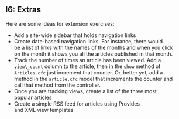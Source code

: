## I6: Extras

Here are some ideas for extension exercises:

- Add a site-wide sidebar that holds navigation links  
- Create date-based navigation links. For instance, there would  
 be a list of links with the names of the months and when you click  
 on the month it shows you all the articles published in that month.  
- Track the number of times an article has been viewed. Add a  
 `view\_count` column to the article, then in the `show` method of  
 `Articles.cfc` just increment that counter. Or, better yet, add a  
 method in the `article.cfc` model that increments the counter and  
 call that method from the controller.  
- Once you are tracking views, create a list of the three most  
 popular articles  
- Create a simple RSS feed for articles using Provides  
 and XML view templates
